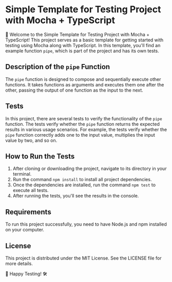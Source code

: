 # Simple Template for Testing Project with Mocha + TypeScript

🚀 Welcome to the Simple Template for Testing Project with Mocha + TypeScript! This project serves as a basic template for getting started with testing using Mocha along with TypeScript. In this template, you'll find an example function `pipe`, which is part of the project and has its own tests.

## Description of the `pipe` Function

The `pipe` function is designed to compose and sequentially execute other functions. It takes functions as arguments and executes them one after the other, passing the output of one function as the input to the next.

## Tests

In this project, there are several tests to verify the functionality of the `pipe` function. The tests verify whether the `pipe` function returns the expected results in various usage scenarios. For example, the tests verify whether the `pipe` function correctly adds one to the input value, multiplies the input value by two, and so on.

## How to Run the Tests

1. After cloning or downloading the project, navigate to its directory in your terminal.
2. Run the command `npm install` to install all project dependencies.
3. Once the dependencies are installed, run the command `npm test` to execute all tests.
4. After running the tests, you'll see the results in the console.

## Requirements

To run this project successfully, you need to have Node.js and npm installed on your computer.

## License

This project is distributed under the MIT License. See the LICENSE file for more details.

🎉 Happy Testing! 🛠️
